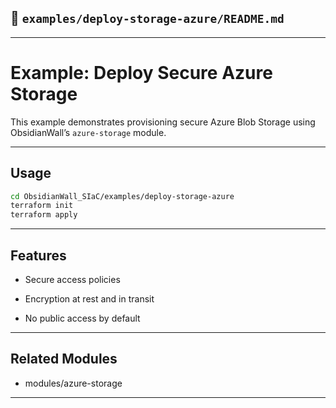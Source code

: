 
## 📁 `examples/deploy-storage-azure/README.md`

---

# Example: Deploy Secure Azure Storage

This example demonstrates provisioning secure Azure Blob Storage using ObsidianWall’s `azure-storage` module.

---

## Usage

```bash
cd ObsidianWall_SIaC/examples/deploy-storage-azure
terraform init
terraform apply
```
---
## Features
 - Secure access policies

 - Encryption at rest and in transit

 - No public access by default

---

## Related Modules
 - modules/azure-storage

 ---